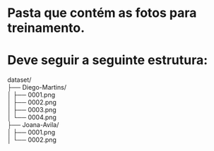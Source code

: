 # Pasta que contém as fotos para treinamento.

# Deve seguir a seguinte estrutura:

dataset/   
├── Diego-Martins/   
│   ├── 0001.png   
│   ├── 0002.png   
│   ├── 0003.png   
│   └── 0004.png   
├── Joana-Avila/   
│   ├── 0001.png   
│   └── 0002.png    
